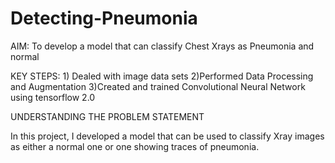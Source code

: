 # Detecting-Pneumonia
AIM: To develop a model that can classify Chest Xrays as Pneumonia and normal

KEY STEPS: 1) Dealed with image data sets 2)Performed Data Processing and Augmentation 3)Created and trained Convolutional Neural Network using tensorflow 2.0

UNDERSTANDING THE PROBLEM STATEMENT

In this project, I developed a model that can be used to classify Xray images as either a normal one or one showing traces of pneumonia. 

